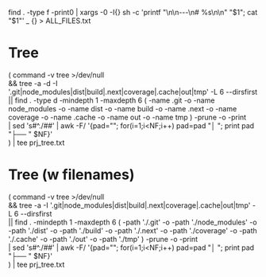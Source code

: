 find . -type f -print0 | xargs -0 -I{} sh -c 'printf "\n\n---\n# %s\n\n" "$1"; cat "$1"' _ {} > ALL_FILES.txt


# Tree

( command -v tree >/dev/null \
  && tree -a -d -I '.git|node_modules|dist|build|.next|coverage|.cache|out|tmp' -L 6 --dirsfirst \
  || find . -type d -mindepth 1 -maxdepth 6 \( -name .git -o -name node_modules -o -name dist -o -name build -o -name .next -o -name coverage -o -name .cache -o -name out -o -name tmp \) -prune -o -print \
       | sed 's#^\./##' | awk -F/ '{pad=""; for(i=1;i<NF;i++) pad=pad "│   "; print pad "├── " $NF}' \
) | tee prj_tree.txt


# Tree (w filenames)

( command -v tree >/dev/null \
  && tree -a -I '.git|node_modules|dist|build|.next|coverage|.cache|out|tmp' -L 6 --dirsfirst \
  || find . -mindepth 1 -maxdepth 6 \( -path './.git' -o -path './node_modules' -o -path './dist' -o -path './build' -o -path './.next' -o -path './coverage' -o -path './.cache' -o -path './out' -o -path './tmp' \) -prune -o -print \
       | sed 's#^\./##' | awk -F/ '{pad=""; for(i=1;i<NF;i++) pad=pad "│   "; print pad "├── " $NF}' \
) | tee prj_tree.txt


